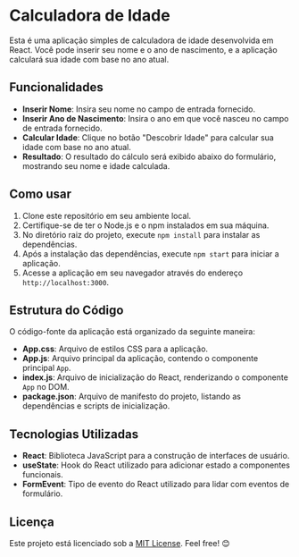 # Calculadora de Idade

Esta é uma aplicação simples de calculadora de idade desenvolvida em React. Você pode inserir seu nome e o ano de nascimento, e a aplicação calculará sua idade com base no ano atual.

## Funcionalidades

- **Inserir Nome**: Insira seu nome no campo de entrada fornecido.
- **Inserir Ano de Nascimento**: Insira o ano em que você nasceu no campo de entrada fornecido.
- **Calcular Idade**: Clique no botão "Descobrir Idade" para calcular sua idade com base no ano atual.
- **Resultado**: O resultado do cálculo será exibido abaixo do formulário, mostrando seu nome e idade calculada.

## Como usar

1. Clone este repositório em seu ambiente local.
2. Certifique-se de ter o Node.js e o npm instalados em sua máquina.
3. No diretório raiz do projeto, execute `npm install` para instalar as dependências.
4. Após a instalação das dependências, execute `npm start` para iniciar a aplicação.
5. Acesse a aplicação em seu navegador através do endereço `http://localhost:3000`.

## Estrutura do Código

O código-fonte da aplicação está organizado da seguinte maneira:

- **App.css**: Arquivo de estilos CSS para a aplicação.
- **App.js**: Arquivo principal da aplicação, contendo o componente principal `App`.
- **index.js**: Arquivo de inicialização do React, renderizando o componente `App` no DOM.
- **package.json**: Arquivo de manifesto do projeto, listando as dependências e scripts de inicialização.

## Tecnologias Utilizadas

- **React**: Biblioteca JavaScript para a construção de interfaces de usuário.
- **useState**: Hook do React utilizado para adicionar estado a componentes funcionais.
- **FormEvent**: Tipo de evento do React utilizado para lidar com eventos de formulário.

## Licença

Este projeto está licenciado sob a [MIT License](https://opensource.org/licenses/MIT). Feel free! 😊